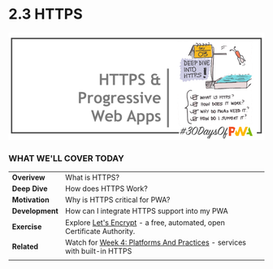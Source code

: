 # 2.3 HTTPS

![Placeholder Banner Only. Replace when final assets ready.](_media/day-03.png)

### WHAT WE'LL COVER TODAY

| | |
|:--|:--- |
| **Overivew** | What is HTTPS? |
| **Deep Dive** | How does HTTPS Work?|
| **Motivation**| Why is HTTPS critical for PWA? |
| **Development** | How can I integrate HTTPS support into my PWA |
| **Exercise**| Explore [Let's Encrypt](https://letsencrypt.org/getting-started/) - a free, automated, open Certificate Authority. |
| **Related**| Watch for [Week 4: Platforms And Practices](../platforms-practices) - services with built-in HTTPS |
| |

<br/>
